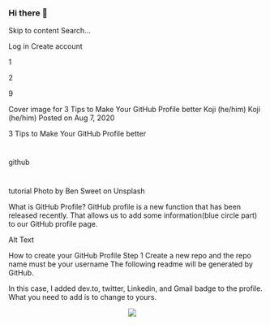 ### Hi there 👋

<!--
**aTamarsh/aTamarsh** is a ✨ _special_ ✨ repository because its `README.md` (this file) appears on your GitHub profile.

Here are some ideas to get you started:

- 🔭 I’m currently working on ...
- 🌱 I’m currently learning ...
- 👯 I’m looking to collaborate on ...
- 🤔 I’m looking for help with ...
- 💬 Ask me about ...
- 📫 How to reach me: ...
- 😄 Pronouns: ...
- ⚡ Fun fact: ...
-->

Skip to content
Search...

Log in
Create account

1

2

9

Cover image for 3 Tips to Make Your GitHub Profile better 
Koji (he/him)
Koji (he/him)
Posted on Aug 7, 2020

3 Tips to Make Your GitHub Profile better
#
github
#
tutorial
Photo by Ben Sweet on Unsplash

What is GitHub Profile?
GitHub profile is a new function that has been released recently. That allows us to add some information(blue circle part) to our GitHub profile page.

Alt Text

How to create your GitHub Profile
Step 1
Create a new repo and the repo name must be your username
The following readme will be generated by GitHub.
<!--
**koji/koji** is a ✨ _special_ ✨ repository because its `README.md` (this file) appears on your GitHub profile.

Here are some ideas to get you started:

- 🔭 I’m currently working on ...
- 🌱 I’m currently learning deno/flutter/coreML
- 👯 I’m looking to collaborate on something fun
- 🤔 I’m looking for help with ...
- 💬 Ask me about ...
- 📫 How to reach me: ...
- 😄 Pronouns: ...
- ⚡ Fun fact: ...
-->

In this case, I added dev.to, twitter, Linkedin, and Gmail badge to the profile.
What you need to add is to change <yours> to yours.
  
<p align="center">
  <a href="mailto:<abeysekera.tamarsh>?subject=Came%20from%20Github"><img src="https://img.shields.io/badge/gmail-%23D14836.svg?&style=for-the-badge&logo=gmail&logoColor=white" /></a>&nbsp;&nbsp;&nbsp;&nbsp;
<p>

